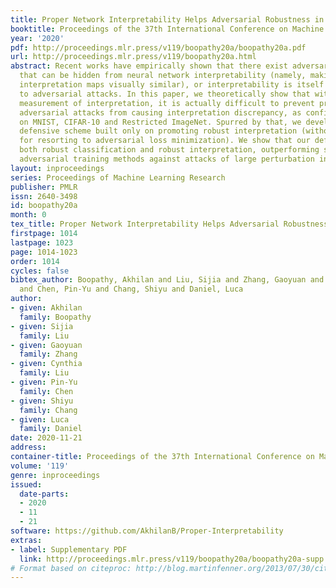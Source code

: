 ```yaml
---
title: Proper Network Interpretability Helps Adversarial Robustness in Classification
booktitle: Proceedings of the 37th International Conference on Machine Learning
year: '2020'
pdf: http://proceedings.mlr.press/v119/boopathy20a/boopathy20a.pdf
url: http://proceedings.mlr.press/v119/boopathy20a.html
abstract: Recent works have empirically shown that there exist adversarial examples
  that can be hidden from neural network interpretability (namely, making network
  interpretation maps visually similar), or interpretability is itself susceptible
  to adversarial attacks. In this paper, we theoretically show that with a proper
  measurement of interpretation, it is actually difficult to prevent prediction-evasion
  adversarial attacks from causing interpretation discrepancy, as confirmed by experiments
  on MNIST, CIFAR-10 and Restricted ImageNet. Spurred by that, we develop an interpretability-aware
  defensive scheme built only on promoting robust interpretation (without the need
  for resorting to adversarial loss minimization). We show that our defense achieves
  both robust classification and robust interpretation, outperforming state-of-the-art
  adversarial training methods against attacks of large perturbation in particular.
layout: inproceedings
series: Proceedings of Machine Learning Research
publisher: PMLR
issn: 2640-3498
id: boopathy20a
month: 0
tex_title: Proper Network Interpretability Helps Adversarial Robustness in Classification
firstpage: 1014
lastpage: 1023
page: 1014-1023
order: 1014
cycles: false
bibtex_author: Boopathy, Akhilan and Liu, Sijia and Zhang, Gaoyuan and Liu, Cynthia
  and Chen, Pin-Yu and Chang, Shiyu and Daniel, Luca
author:
- given: Akhilan
  family: Boopathy
- given: Sijia
  family: Liu
- given: Gaoyuan
  family: Zhang
- given: Cynthia
  family: Liu
- given: Pin-Yu
  family: Chen
- given: Shiyu
  family: Chang
- given: Luca
  family: Daniel
date: 2020-11-21
address: 
container-title: Proceedings of the 37th International Conference on Machine Learning
volume: '119'
genre: inproceedings
issued:
  date-parts:
  - 2020
  - 11
  - 21
software: https://github.com/AkhilanB/Proper-Interpretability
extras:
- label: Supplementary PDF
  link: http://proceedings.mlr.press/v119/boopathy20a/boopathy20a-supp.pdf
# Format based on citeproc: http://blog.martinfenner.org/2013/07/30/citeproc-yaml-for-bibliographies/
---
```

